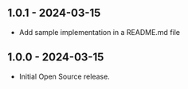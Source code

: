 ## 1.0.1 - 2024-03-15

* Add sample implementation in a README.md file

## 1.0.0 - 2024-03-15

* Initial Open Source release.